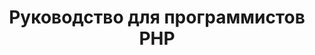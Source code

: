 ---
title: "Руководство для программистов PHP"
url: /ru/java/php-programmers-guide/
weight: 20
type: docs
---
